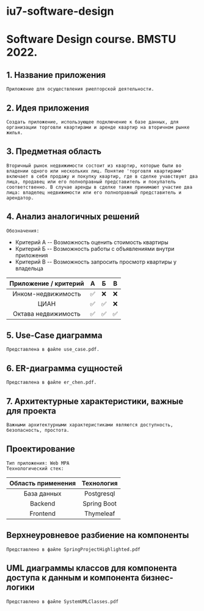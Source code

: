 # iu7-software-design

# Software Design course. BMSTU 2022.

## 1. Название приложения
	Приложение для осуществления риелторской деятельности.

## 2. Идея приложения
	Создать приложение, использующее подключение к базе данных, для организации торговли квартирами и аренде квартир на вторичном рынке жилья.

## 3. Предметная область
	Вторичный рынок недвижимости состоит из квартир, которые были во владении одного или нескольких лиц. Понятие 'торговля квартирами' включает в себя продажу и покупку квартир, где в сделке учавствуют два лица, продавец или его полноправный представитель и покупатель соответственно. В случае аренды в сделке также принимают участие два лица: владелец недвижимости или его полноправный представитель и арендатор. 

## 4. Анализ аналогичных решений
	Обозначения:
- Критерий A -- Возможность оценить стоимость квартиры
- Критерий Б -- Возможность работы с объявлениями внутри приложения
- Критерий В -- Возможность запросить просмотр квартиры у владельца

|Приложение / критерий| А    | Б    | В   |
| :--:                | :--: | :--: | :--:|
| Инком-недвижимость  | ✅   | ❌   | ❌  |
| ЦИАН                | ✅   | ✅   | ❌  |
| Октава недвижимость | ✅   | ✅   | ✅  |

## 5. Use-Case диаграмма
	Представлена в файле use_case.pdf.

## 6. ER-диаграмма сущностей
	Представлена в файле er_chen.pdf.

## 7. Архитектурные характеристики, важные для проекта
	Важными архитектурными характеристиками являются доступность, безопасность, простота.

## Проектирование
	Тип приложения: Web MPA
	Технологический стек:
|Область применения | Технология  |
| :--:              | :--:        |
| База данных       | Postgresql  |
| Backend           | Spring Boot |
| Frontend          | Thymeleaf   |

## Верхнеуровневое разбиение на компоненты
	Представлено в файле SpringProjectHighlighted.pdf

## UML диаграммы классов для компонента доступа к данным и компонента бизнес-логики
	Представлено в файле SystemUMLClasses.pdf
